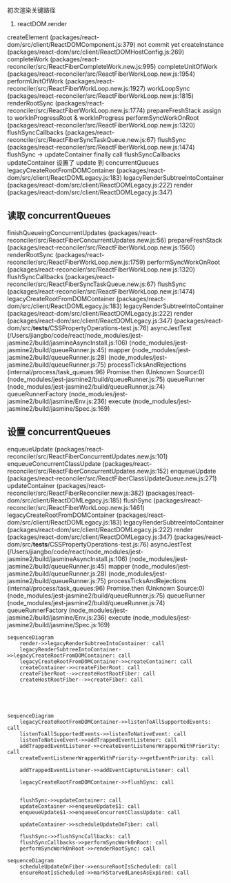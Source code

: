 初次渲染关键路径

1. reactDOM.render

createElement (packages/react-dom/src/client/ReactDOMComponent.js:379)
    not commit yet
createInstance (packages/react-dom/src/client/ReactDOMHostConfig.js:269)
completeWork (packages/react-reconciler/src/ReactFiberCompleteWork.new.js:995)
completeUnitOfWork (packages/react-reconciler/src/ReactFiberWorkLoop.new.js:1954)
performUnitOfWork (packages/react-reconciler/src/ReactFiberWorkLoop.new.js:1927)
workLoopSync (packages/react-reconciler/src/ReactFiberWorkLoop.new.js:1815)
renderRootSync (packages/react-reconciler/src/ReactFiberWorkLoop.new.js:1774)
    prepareFreshStack assign to workInProgressRoot & workInProgress
performSyncWorkOnRoot (packages/react-reconciler/src/ReactFiberWorkLoop.new.js:1320)
flushSyncCallbacks (packages/react-reconciler/src/ReactFiberSyncTaskQueue.new.js:67)
flushSync (packages/react-reconciler/src/ReactFiberWorkLoop.new.js:1474)
    flushSync -> updateContainer finally call flushSyncCallbacks
        updateContainer 设置了 update 到 concurrentQueues
legacyCreateRootFromDOMContainer (packages/react-dom/src/client/ReactDOMLegacy.js:183)
legacyRenderSubtreeIntoContainer (packages/react-dom/src/client/ReactDOMLegacy.js:222)
render (packages/react-dom/src/client/ReactDOMLegacy.js:347)


## 读取 concurrentQueues
finishQueueingConcurrentUpdates (packages/react-reconciler/src/ReactFiberConcurrentUpdates.new.js:56)
prepareFreshStack (packages/react-reconciler/src/ReactFiberWorkLoop.new.js:1560)
renderRootSync (packages/react-reconciler/src/ReactFiberWorkLoop.new.js:1759)
performSyncWorkOnRoot (packages/react-reconciler/src/ReactFiberWorkLoop.new.js:1320)
flushSyncCallbacks (packages/react-reconciler/src/ReactFiberSyncTaskQueue.new.js:67)
flushSync (packages/react-reconciler/src/ReactFiberWorkLoop.new.js:1474)
legacyCreateRootFromDOMContainer (packages/react-dom/src/client/ReactDOMLegacy.js:183)
legacyRenderSubtreeIntoContainer (packages/react-dom/src/client/ReactDOMLegacy.js:222)
render (packages/react-dom/src/client/ReactDOMLegacy.js:347)
<anonymous> (packages/react-dom/src/__tests__/CSSPropertyOperations-test.js:76)
asyncJestTest (/Users/jiangbo/code/react/node_modules/jest-jasmine2/build/jasmineAsyncInstall.js:106)
<anonymous> (node_modules/jest-jasmine2/build/queueRunner.js:45)
mapper (node_modules/jest-jasmine2/build/queueRunner.js:28)
<anonymous> (node_modules/jest-jasmine2/build/queueRunner.js:75)
processTicksAndRejections (internal/process/task_queues:96)
Promise.then (Unknown Source:0)
<anonymous> (node_modules/jest-jasmine2/build/queueRunner.js:75)
queueRunner (node_modules/jest-jasmine2/build/queueRunner.js:74)
queueRunnerFactory (node_modules/jest-jasmine2/build/jasmine/Env.js:236)
execute (node_modules/jest-jasmine2/build/jasmine/Spec.js:169)

## 设置 concurrentQueues

enqueueUpdate (packages/react-reconciler/src/ReactFiberConcurrentUpdates.new.js:101)
enqueueConcurrentClassUpdate (packages/react-reconciler/src/ReactFiberConcurrentUpdates.new.js:152)
enqueueUpdate (packages/react-reconciler/src/ReactFiberClassUpdateQueue.new.js:271)
updateContainer (packages/react-reconciler/src/ReactFiberReconciler.new.js:382)
<anonymous> (packages/react-dom/src/client/ReactDOMLegacy.js:185)
flushSync (packages/react-reconciler/src/ReactFiberWorkLoop.new.js:1461)
legacyCreateRootFromDOMContainer (packages/react-dom/src/client/ReactDOMLegacy.js:183)
legacyRenderSubtreeIntoContainer (packages/react-dom/src/client/ReactDOMLegacy.js:222)
render (packages/react-dom/src/client/ReactDOMLegacy.js:347)
<anonymous> (packages/react-dom/src/__tests__/CSSPropertyOperations-test.js:76)
asyncJestTest (/Users/jiangbo/code/react/node_modules/jest-jasmine2/build/jasmineAsyncInstall.js:106)
<anonymous> (node_modules/jest-jasmine2/build/queueRunner.js:45)
mapper (node_modules/jest-jasmine2/build/queueRunner.js:28)
<anonymous> (node_modules/jest-jasmine2/build/queueRunner.js:75)
processTicksAndRejections (internal/process/task_queues:96)
Promise.then (Unknown Source:0)
<anonymous> (node_modules/jest-jasmine2/build/queueRunner.js:75)
queueRunner (node_modules/jest-jasmine2/build/queueRunner.js:74)
queueRunnerFactory (node_modules/jest-jasmine2/build/jasmine/Env.js:236)
execute (node_modules/jest-jasmine2/build/jasmine/Spec.js:169)


```mermaid
sequenceDiagram
    render->>legacyRenderSubtreeIntoContainer: call
    legacyRenderSubtreeIntoContainer->>legacyCreateRootFromDOMContainer: call
    legacyCreateRootFromDOMContainer->>createContainer: call
    createContainer->>createFiberRoot: call
    createFiberRoot-->>createHostRootFiber: call
    createHostRootFiber-->>createFiber: call



    
```
```mermaid
sequenceDiagram
    legacyCreateRootFromDOMContainer->>listenToAllSupportedEvents: call
    listenToAllSupportedEvents->>listenToNativeEvent: call
    listenToNativeEvent->>addTrappedEventListener: call
    addTrappedEventListener->>createEventListenerWrapperWithPriority: call
    createEventListenerWrapperWithPriority->>getEventPriority: call

    addTrappedEventListener->>addEventCaptureListener: call

    legacyCreateRootFromDOMContainer->>flushSync: call


    flushSync->>updateContainer: call
    updateContainer->>enqueueUpdate$1: call
    enqueueUpdate$1->>enqueueConcurrentClassUpdate: call

    updateContainer->>scheduleUpdateOnFiber: call

    flushSync->>flushSyncCallbacks: call
    flushSyncCallbacks->>performSyncWorkOnRoot: call
    performSyncWorkOnRoot->>renderRootSync: call

```


```mermaid
sequenceDiagram
    scheduleUpdateOnFiber->>ensureRootIsScheduled: call
    ensureRootIsScheduled->>markStarvedLanesAsExpired: call

```